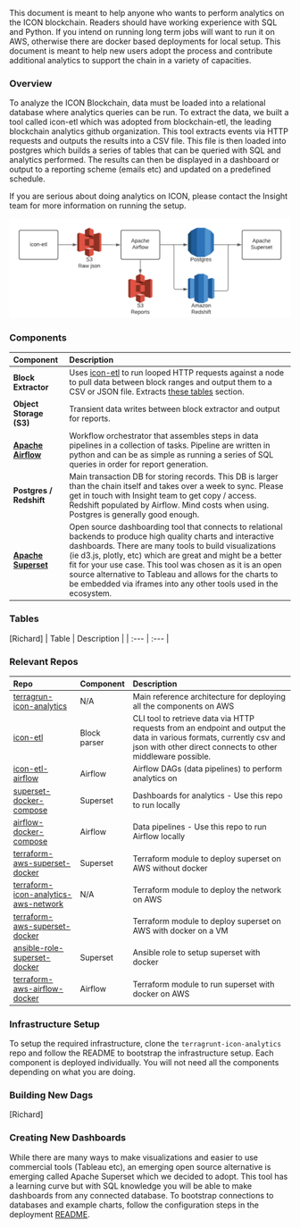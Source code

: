 This document is meant to help anyone who wants to perform analytics on the ICON blockchain.  Readers should have working experience with SQL and Python. If you intend on running long term jobs will want to run it on AWS, otherwise there are docker based deployments for local setup. This document is meant to help new users adopt the process and contribute additional analytics to support the chain in a variety of capacities.

### Overview 

To analyze the ICON Blockchain, data must be loaded into a relational database where analytics queries can be run. To extract the data, we built a tool called icon-etl which was adopted from blockchain-etl, the leading blockchain analytics github organization. This tool extracts events via HTTP requests and outputs the results into a CSV file.  This file is then loaded into postgres which builds a series of tables that can be queried with SQL and analytics performed.  The results can then be displayed in a dashboard or output to a reporting scheme (emails etc) and updated on a predefined schedule. 

If you are serious about doing analytics on ICON, please contact the Insight team for more information on running the setup. 

![](https://raw.githubusercontent.com/insight-icon/terragrunt-icon-analytics/master/docs/stack-diagram.png)

### Components 

| Component | Description | 
| :--- | :--- | 
| **Block Extractor** | Uses [icon-etl](https://github.com/blockchain-etl/icon-etl) to run looped HTTP requests against a node to pull data between block ranges and output them to a CSV or JSON file. Extracts [these tables](#tables) section. |
| **Object Storage (S3)** | Transient data writes between block extractor and output for reports. | 
| **[Apache Airflow](https://airflow.apache.org/)** | Workflow orchestrator that assembles steps in data pipelines in a collection of tasks.  Pipeline are written in python and can be as simple as running a series of SQL queries in order for report generation. |
| **Postgres / Redshift** | Main transaction DB for storing records. This DB is larger than the chain itself and takes over a week to sync.  Please get in touch with Insight team to get copy / access.  Redshift populated by Airflow.  Mind costs when using.  Postgres is generally good enough. |
| **[Apache Superset](https://superset.apache.org/)** | Open source dashboarding tool that connects to relational backends to produce high quality charts and interactive dashboards.  There are many tools to build visualizations (ie d3.js, plotly, etc) which are great and might be a better fit for your use case.  This tool was chosen as it is an open source alternative to Tableau and allows for the charts to be embedded via iframes into any other tools used in the ecosystem. |

### Tables 

[Richard]
| Table | Description | 
| :--- | :--- |  


### Relevant Repos 

| Repo | Component | Description | 
| :--- | :--- | :--- | 
| [terragrun-icon-analytics](https://github.com/insight-icon/terragrunt-icon-analytics) | N/A | Main reference architecture for deploying all the components on AWS | 
| [icon-etl](https://github.com/blockchain-etl/icon-etl) | Block parser | CLI tool to retrieve data via HTTP requests from an endpoint and output the data in various formats, currently csv and json with other direct connects to other middleware possible. |
| [icon-etl-airflow](https://github.com/blockchain-etl/icon-etl-airflow) | Airflow | Airflow DAGs (data pipelines) to perform analytics on |
| [superset-docker-compose](https://github.com/insight-infrastructure/superset-docker-compose) | Superset | Dashboards for analytics - Use this repo to run locally |
| [airflow-docker-compose](https://github.com/insight-infrastructure/airflow-docker-compose) | Airflow | Data pipelines - Use this repo to run Airflow locally  | 
| [terraform-aws-superset-docker](https://github.com/insight-infrastructure/terraform-aws-superset-docker) | Superset | Terraform module to deploy superset on AWS without docker |
| [terraform-icon-analytics-aws-network](https://github.com/insight-icon/terraform-icon-analytics-aws-network) | N/A | Terraform module to deploy the network on AWS | 
| [terraform-aws-superset-docker](https://github.com/insight-infrastructure/terraform-aws-superset-docker) | | Terraform module to deploy superset on AWS with docker on a VM |
| [ansible-role-superset-docker](https://github.com/insight-infrastructure/ansible-role-superset-docker) | Superset | Ansible role to setup superset with docker |
| [terraform-aws-airflow-docker](https://github.com/insight-infrastructure/terraform-aws-airflow-docker) | Airflow | Terraform module to run superset with docker on AWS |

### Infrastructure Setup 

To setup the required infrastructure, clone the `terragrunt-icon-analytics` repo and follow the README to bootstrap the infrastructure setup.  Each component is deployed individually.  You will not need all the components depending on what you are doing. 

### Building New Dags 
[Richard]

### Creating New Dashboards 

While there are many ways to make visualizations and easier to use commercial tools (Tableau etc), an emerging open source alternative is emerging called Apache Superset which we decided to adopt.  This tool has a learning curve but with SQL knowledge you will be able to make dashboards from any connected database.  To bootstrap connections to databases and example charts, follow the configuration steps in the deployment [README](https://github.com/insight-icon/terragrunt-icon-analytics#configuring-applications). 
